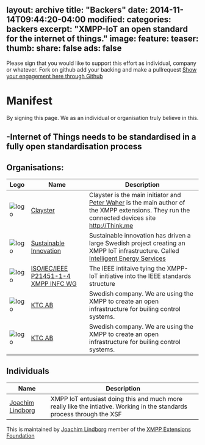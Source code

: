 layout: archive
title: "Backers"
date: 2014-11-14T09:44:20-04:00
modified:
categories: backers
excerpt: "XMPP-IoT an open standard for the internet of things."
image:
  feature:
  teaser:
  thumb:
share: false
ads: false
---

Please sign that you would like to support this effort as individual, company or whatever. Fork on github add your backing and make a pullrequest
 <a href="https://github.com/xmpp-iot/xmpp-iot.github.io/blob/master/backers/index.md" class="btn">Show your engagement here through Github</a>

# Manifest
By signing this page. We as an individual or organisation truly believe in this.

-Internet of Things needs to be standardised in a fully open standardisation process
-

## Organisations:

Logo| Name | Description
 -------------| ------------- | ----------- 
![logo](http://new.clayster.com/wordpress/wp-content/uploads/2014/05/clayster_vertical_gray_RGB-e1403601813494.png) | [Clayster](http://clayster.com) |Clayster is the main initiator and [Peter Waher](https://cl.linkedin.com/in/peterwaher) is the main author of the XMPP extensions. They run the connected devices site http://Think.me
![logo](http://www.sust.se/wp-content/uploads/2014/06/header-logo.png) | [Sustainable Innovation](http://sust.se) |Sustainable innovation has driven a large Swedish project creating an XMPP IoT infrastructure. Called [Intelligent Energy Services](http://iea.sust.se)
![logo](http://www.sensei-iot.org/images/Sensei-IOT-XMPP.jpg) | [ISO/IEC/IEEE P21451-1-4 XMPP INFC WG](http://www.sensei-iot.org) | The IEEE intitaive tying the XMPP-IoT initiative into the IEEE standards structure
![logo](http://www.ktc.se/wp-content/themes/2012-ktc/img/logo.png) | [KTC AB](http://ktc.se) | Swedish company. We are using the XMPP to create an open infrastructure for builing control systems.
![logo](http://www.ktc.se/wp-content/themes/2012-ktc/img/logo.png) | [KTC AB](http://ktc.se) | Swedish company. We are using the XMPP to create an open infrastructure for builing control systems.


## Individuals

Name | Description
 ------------- | ----------- 
 [Joachim Lindborg](https://se.linkedin.com/in/joachimlindborg/) | XMPP IoT entusiast doing this and much more really like the intiative. Working in the standards process through the XSF



This is maintained by [Joachim Lindborg](http://lsys.se/)  member of the  [XMPP Extensions Foundation](http://xmpp.org/about-xmpp/xsf/xsf-member-list/)
